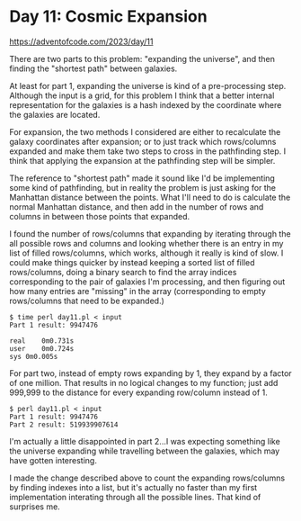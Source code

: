 # Day 11: Cosmic Expansion

<https://adventofcode.com/2023/day/11>

There are two parts to this problem: "expanding the universe", and then
finding the "shortest path" between galaxies.

At least for part 1, expanding the universe is kind of a pre-processing
step. Although the input is a grid, for this problem I think that a better
internal representation for the galaxies is a hash indexed by the coordinate
where the galaxies are located.

For expansion, the two methods I considered are either to recalculate the
galaxy coordinates after expansion; or to just track which rows/columns
expanded and make them take two steps to cross in the pathfinding step. I
think that applying the expansion at the pathfinding step will be simpler.

The reference to "shortest path" made it sound like I'd be implementing some
kind of pathfinding, but in reality the problem is just asking for the
Manhattan distance between the points. What I'll need to do is calculate the
normal Manhattan distance, and then add in the number of rows and columns in
between those points that expanded.

I found the number of rows/columns that expanding by iterating through the
all possible rows and columns and looking whether there is an entry in my
list of filled rows/columns, which works, although it really is kind of
slow. I could make things quicker by instead keeping a sorted list of filled
rows/columns, doing a binary search to find the array indices corresponding
to the pair of galaxies I'm processing, and then figuring out how many
entries are "missing" in the array (corresponding to empty rows/columns that
need to be expanded.)

```
$ time perl day11.pl < input 
Part 1 result: 9947476

real	0m0.731s
user	0m0.724s
sys	0m0.005s
```

For part two, instead of empty rows expanding by 1, they expand by a factor
of one million. That results in no logical changes to my function; just add
999,999 to the distance for every expanding row/column instead of 1.

```
$ perl day11.pl < input 
Part 1 result: 9947476
Part 2 result: 519939907614
```

I'm actually a little disappointed in part 2...I was expecting something
like the universe expanding while travelling between the galaxies, which may
have gotten interesting.

I made the change described above to count the expanding rows/columns by
finding indexes into a list, but it's actually no faster than my first
implementation interating through all the possible lines. That kind of
surprises me.
